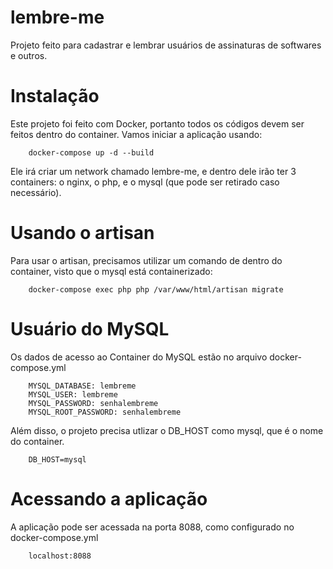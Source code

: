 # lembre-me
Projeto feito para cadastrar e lembrar usuários de assinaturas de softwares e outros.

# Instalação
Este projeto foi feito com Docker, portanto todos os códigos devem ser feitos dentro do container. Vamos iniciar a aplicação usando:

```
    docker-compose up -d --build
```

Ele irá criar um network chamado lembre-me, e dentro dele irão ter 3 containers: o nginx, o php, e o mysql (que pode ser retirado caso necessário).

# Usando o artisan
Para usar o artisan, precisamos utilizar um comando de dentro do container, visto que o mysql está containerizado:

```
    docker-compose exec php php /var/www/html/artisan migrate
```

# Usuário do MySQL
Os dados de acesso ao Container do MySQL estão no arquivo docker-compose.yml
```
    MYSQL_DATABASE: lembreme
    MYSQL_USER: lembreme
    MYSQL_PASSWORD: senhalembreme
    MYSQL_ROOT_PASSWORD: senhalembreme
```

Além disso, o projeto precisa utlizar o DB_HOST como mysql, que é o nome do container.

```
    DB_HOST=mysql
```

# Acessando a aplicação
A aplicação pode ser acessada na porta 8088, como configurado no docker-compose.yml

```
    localhost:8088
```